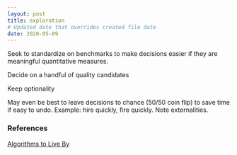 ```yaml
---
layout: post
title: exploration
# Updated date that overrides created file date
date: 2020-05-09
---
```


Seek to standardize on benchmarks to make decisions easier
if they are meaningful quantitative measures. 

Decide on a handful
of quality candidates

Keep optionality

May even be best 
to leave decisions to chance (50/50 coin flip)
to save time
if easy to undo.
Example: hire quickly, fire quickly.
Note externalities.

### References

[Algorithms to Live By](https://openlibrary.org/works/OL17357767W/Algorithms_to_Live_By)
